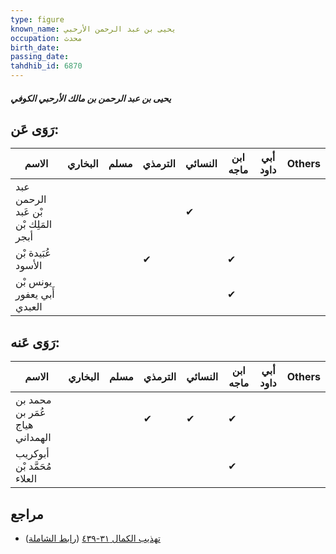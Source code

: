 ```yaml
---
type: figure
known_name: يحيى بن عبد الرحمن الأرحبي
occupation: محدث
birth_date:
passing_date:
tahdhib_id: 6870
---
```

##### يحيى بن عبد الرحمن بن مالك الأرحبي الكوفي

## رَوَى عَن:
| الاسم                                | البخاري | مسلم | الترمذي | النسائي | ابن ماجه | أبي داود | Others |
| ------------------------------------ | ------- | ---- | ------- | ------- | -------- | -------- | ------ |
| عبد الرحمن بْن عَبد المَلِك بْن أبجر |         |      |         | ✔       |          |          |        |
| عُبَيدة بْن الأسود                   |         |      | ✔       |         | ✔        |          |        |
| يونس بْن أَبي يعفور العبدي           |         |      |         |         | ✔        |          |        |
## رَوَى عَنه:
| الاسم                          | البخاري | مسلم | الترمذي | النسائي | ابن ماجه | أبي داود | Others |
| ------------------------------ | ------- | ---- | ------- | ------- | -------- | -------- | ------ |
| محمد بن عُمَر بن هياج الهمداني |         |      | ✔       | ✔       | ✔        |          |        |
| أبوكريب مُحَمَّد بْن العلاء    |         |      |         |         | ✔        |          |        |
## مراجع
- [تهذيب الكمال ٣١-٤٣٩](obsidian://open?vault=Tahdhib-al-Kamal&file=Figures/٦٨٧٠-يحيى%20بن%20عبد%20الرحمن%20بن%20مالك%20الأرحبي%20الكوفي) ([رابط الشاملة](https://shamela.ws/book/3722/16987))